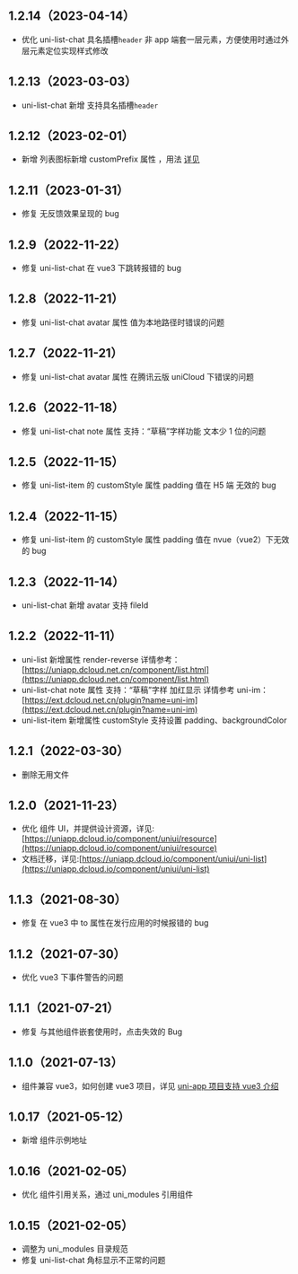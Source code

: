 ## 1.2.14（2023-04-14）

- 优化 uni-list-chat 具名插槽`header` 非 app 端套一层元素，方便使用时通过外层元素定位实现样式修改

## 1.2.13（2023-03-03）

- uni-list-chat 新增 支持具名插槽`header`

## 1.2.12（2023-02-01）

- 新增 列表图标新增 customPrefix 属性 ，用法 [详见](https://uniapp.dcloud.net.cn/component/uniui/uni-icons.html#icons-props)

## 1.2.11（2023-01-31）

- 修复 无反馈效果呈现的 bug

## 1.2.9（2022-11-22）

- 修复 uni-list-chat 在 vue3 下跳转报错的 bug

## 1.2.8（2022-11-21）

- 修复 uni-list-chat avatar 属性 值为本地路径时错误的问题

## 1.2.7（2022-11-21）

- 修复 uni-list-chat avatar 属性 在腾讯云版 uniCloud 下错误的问题

## 1.2.6（2022-11-18）

- 修复 uni-list-chat note 属性 支持：“草稿”字样功能 文本少 1 位的问题

## 1.2.5（2022-11-15）

- 修复 uni-list-item 的 customStyle 属性 padding 值在 H5 端 无效的 bug

## 1.2.4（2022-11-15）

- 修复 uni-list-item 的 customStyle 属性 padding 值在 nvue（vue2）下无效的 bug

## 1.2.3（2022-11-14）

- uni-list-chat 新增 avatar 支持 fileId

## 1.2.2（2022-11-11）

- uni-list 新增属性 render-reverse 详情参考：[https://uniapp.dcloud.net.cn/component/list.html](https://uniapp.dcloud.net.cn/component/list.html)
- uni-list-chat note 属性 支持：“草稿”字样 加红显示 详情参考 uni-im：[https://ext.dcloud.net.cn/plugin?name=uni-im](https://ext.dcloud.net.cn/plugin?name=uni-im)
- uni-list-item 新增属性 customStyle 支持设置 padding、backgroundColor

## 1.2.1（2022-03-30）

- 删除无用文件

## 1.2.0（2021-11-23）

- 优化 组件 UI，并提供设计资源，详见:[https://uniapp.dcloud.io/component/uniui/resource](https://uniapp.dcloud.io/component/uniui/resource)
- 文档迁移，详见:[https://uniapp.dcloud.io/component/uniui/uni-list](https://uniapp.dcloud.io/component/uniui/uni-list)

## 1.1.3（2021-08-30）

- 修复 在 vue3 中 to 属性在发行应用的时候报错的 bug

## 1.1.2（2021-07-30）

- 优化 vue3 下事件警告的问题

## 1.1.1（2021-07-21）

- 修复 与其他组件嵌套使用时，点击失效的 Bug

## 1.1.0（2021-07-13）

- 组件兼容 vue3，如何创建 vue3 项目，详见 [uni-app 项目支持 vue3 介绍](https://ask.dcloud.net.cn/article/37834)

## 1.0.17（2021-05-12）

- 新增 组件示例地址

## 1.0.16（2021-02-05）

- 优化 组件引用关系，通过 uni_modules 引用组件

## 1.0.15（2021-02-05）

- 调整为 uni_modules 目录规范
- 修复 uni-list-chat 角标显示不正常的问题
